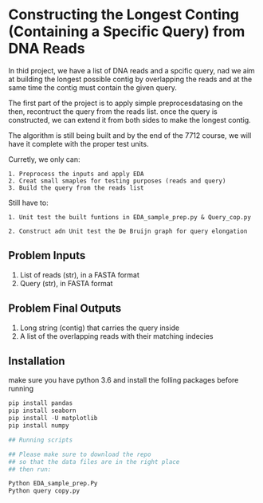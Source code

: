 
# Constructing the Longest Conting (Containing a Specific Query) from DNA Reads 

In thid project, we have a list of DNA reads and a spcific query, nad we aim at building the longest possible contig by overlapping the reads and at the same time the contig must contain the given query.

The first part of the project is to apply simple preprocesdatasing on the 
then, recontruct the query from the reads list. 
once the query is constructed, we can extend it from both sides to make the longest contig.

The algorithm is still being built and by the end of the 7712 course, we will have it complete with the proper test units.

Curretly, we only can: 
    
    1. Preprocess the inputs and apply EDA
    2. Creat small smaples for testing purposes (reads and query)
    3. Build the query from the reads list 

Still have to:
    
    1. Unit test the built funtions in EDA_sample_prep.py & Query_cop.py 
    
    2. Construct adn Unit test the De Bruijn graph for query elongation
    
## Problem Inputs
1. List of reads (str), in a FASTA format
2. Query (str), in FASTA format
## Problem Final Outputs
1. Long string (contig) that carries the query inside
2. A list of the overlapping reads with their matching indecies
## Installation
make sure you have python 3.6 and 
install the folling packages before running
```python
pip install pandas
pip install seaborn
pip install -U matplotlib
pip install numpy

## Running scripts

## Please make sure to download the repo 
## so that the data files are in the right place
## then run:

Python EDA_sample_prep.Py
Python query copy.py
